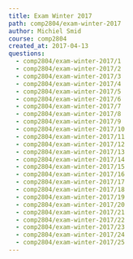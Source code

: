 ```yaml
---
title: Exam Winter 2017
path: comp2804/exam-winter-2017
author: Michiel Smid
course: comp2804
created_at: 2017-04-13
questions:
  - comp2804/exam-winter-2017/1
  - comp2804/exam-winter-2017/2
  - comp2804/exam-winter-2017/3
  - comp2804/exam-winter-2017/4
  - comp2804/exam-winter-2017/5
  - comp2804/exam-winter-2017/6
  - comp2804/exam-winter-2017/7
  - comp2804/exam-winter-2017/8
  - comp2804/exam-winter-2017/9
  - comp2804/exam-winter-2017/10
  - comp2804/exam-winter-2017/11
  - comp2804/exam-winter-2017/12
  - comp2804/exam-winter-2017/13
  - comp2804/exam-winter-2017/14
  - comp2804/exam-winter-2017/15
  - comp2804/exam-winter-2017/16
  - comp2804/exam-winter-2017/17
  - comp2804/exam-winter-2017/18
  - comp2804/exam-winter-2017/19
  - comp2804/exam-winter-2017/20
  - comp2804/exam-winter-2017/21
  - comp2804/exam-winter-2017/22
  - comp2804/exam-winter-2017/23
  - comp2804/exam-winter-2017/24
  - comp2804/exam-winter-2017/25
---
```

